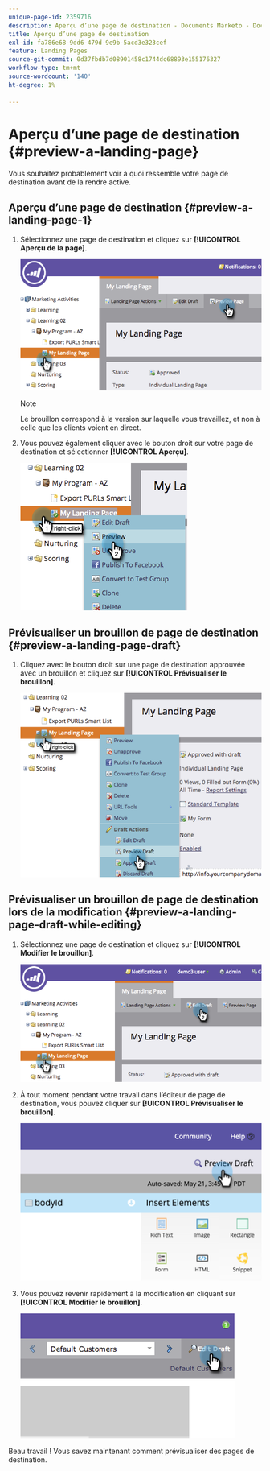 ```yaml
---
unique-page-id: 2359716
description: Aperçu d’une page de destination - Documents Marketo - Documentation du produit
title: Aperçu d’une page de destination
exl-id: fa786e68-9dd6-479d-9e9b-5acd3e323cef
feature: Landing Pages
source-git-commit: 0d37fbdb7d08901458c1744dc68893e155176327
workflow-type: tm+mt
source-wordcount: '140'
ht-degree: 1%

---
```


# Aperçu d’une page de destination {#preview-a-landing-page}

Vous souhaitez probablement voir à quoi ressemble votre page de destination avant de la rendre active.

## Aperçu d’une page de destination {#preview-a-landing-page-1}

1. Sélectionnez une page de destination et cliquez sur **[!UICONTROL Aperçu de la page]**.

   ![](assets/image2014-9-16-16-3a21-3a10.png)

   >[!NOTE]
   >
   >Le brouillon correspond à la version sur laquelle vous travaillez, et non à celle que les clients voient en direct.

1. Vous pouvez également cliquer avec le bouton droit sur votre page de destination et sélectionner **[!UICONTROL Aperçu]**.

   ![](assets/image2014-9-17-10-3a9-3a49.png)

## Prévisualiser un brouillon de page de destination {#preview-a-landing-page-draft}

1. Cliquez avec le bouton droit sur une page de destination approuvée avec un brouillon et cliquez sur **[!UICONTROL Prévisualiser le brouillon]**.

   ![](assets/image2014-9-17-10-3a9-3a56.png)

## Prévisualiser un brouillon de page de destination lors de la modification {#preview-a-landing-page-draft-while-editing}

1. Sélectionnez une page de destination et cliquez sur **[!UICONTROL Modifier le brouillon]**.

   ![](assets/image2014-9-17-10-3a10-3a4.png)

1. À tout moment pendant votre travail dans l’éditeur de page de destination, vous pouvez cliquer sur **[!UICONTROL Prévisualiser le brouillon]**.

   ![](assets/image2015-5-21-15-3a48-3a59.png)

1. Vous pouvez revenir rapidement à la modification en cliquant sur **[!UICONTROL Modifier le brouillon]**.

   ![](assets/image2014-9-17-10-3a10-3a20.png)

Beau travail ! Vous savez maintenant comment prévisualiser des pages de destination.
